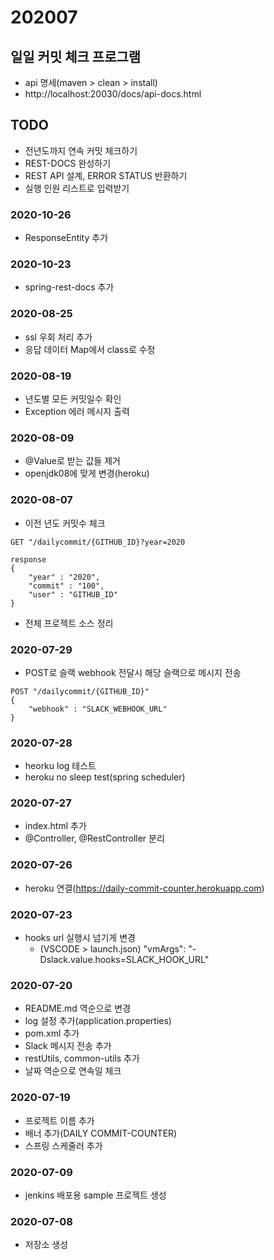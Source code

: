 # 202007

## 일일 커밋 체크 프로그램
- api 명세(maven > clean > install)
- http://localhost:20030/docs/api-docs.html

## TODO
- 전년도까지 연속 커밋 체크하기
- REST-DOCS 완성하기
- REST API 설계, ERROR STATUS 반환하기
- 실행 인원 리스트로 입력받기

### 2020-10-26
- ResponseEntity 추가

### 2020-10-23
- spring-rest-docs 추가

### 2020-08-25
- ssl 우회 처리 추가
- 응답 데이터 Map에서 class로 수정

### 2020-08-19
- 년도별 모든 커밋일수 확인
- Exception 에러 메시지 출력

### 2020-08-09
- @Value로 받는 값들 제거
- openjdk08에 맞게 변경(heroku)

### 2020-08-07
- 이전 년도 커밋수 체크
```
GET "/dailycommit/{GITHUB_ID}?year=2020

response
{
    "year" : "2020",
    "commit" : "100",
    "user" : "GITHUB_ID"
}
```
- 전체 프로젝트 소스 정리

### 2020-07-29
- POST로 슬랙 webhook 전달시 해당 슬랙으로 메시지 전송
```
POST "/dailycommit/{GITHUB_ID}"
{ 
    "webhook" : "SLACK_WEBHOOK_URL"
}
```

### 2020-07-28
- heorku log 테스트
- heroku no sleep test(spring scheduler)

### 2020-07-27
- index.html 추가
- @Controller, @RestController 분리

### 2020-07-26
- heroku 연결(https://daily-commit-counter.herokuapp.com)

### 2020-07-23
- hooks url 실행시 넘기게 변경
    - (VSCODE > launch.json) "vmArgs": "-Dslack.value.hooks=SLACK_HOOK_URL"

### 2020-07-20
- README.md 역순으로 변경
- log 설정 추가(application.properties)
- pom.xml 추가
- Slack 메시지 전송 추가
- restUtils, common-utils 추가
- 날짜 역순으로 연속일 체크

### 2020-07-19
- 프로젝트 이름 추가
- 배너 추가(DAILY COMMIT-COUNTER)
- 스프링 스케줄러 추가

### 2020-07-09
- jenkins 배포용 sample 프로젝트 생성

### 2020-07-08
- 저장소 생성